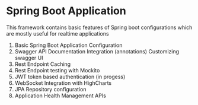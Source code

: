 # Spring Boot Application


This framework contains basic features of Spring boot configurations
which are mostly useful for realtime applications

1. Basic Spring Boot Application Configuration
2. Swagger API Documentation Integration (annotations) Customizing swagger UI
3. Rest Endpoint Caching 
4. Rest Endpoint testing with Mockito
5. JWT token based authentication (in progess)
6. WebSocket Integration with HighCharts
7. JPA Repository configuration
8. Application Health Management APIs
